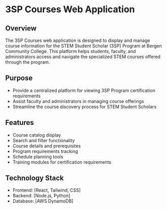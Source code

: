 # 3SP Courses Web Application

## Overview

The 3SP Courses web application is designed to display and manage course information for the STEM Student Scholar (3SP) Program at Bergen Community College. This platform helps students, faculty, and administrators access and navigate the specialized STEM courses offered through the program.

## Purpose

- Provide a centralized platform for viewing 3SP Program certification requirements
- Assist faculty and administrators in managing course offerings
- Streamline the course discovery process for STEM Student Scholars

## Features

- Course catalog display
- Search and filter functionality
- Course details and prerequisites
- Program requirements tracking
- Schedule planning tools
- Training modules for certification requirements

## Technology Stack

- Frontend: [React, Tailwind, CSS]
- Backend: [Node.js, Python]
- Database: [AWS DynamoDB]
